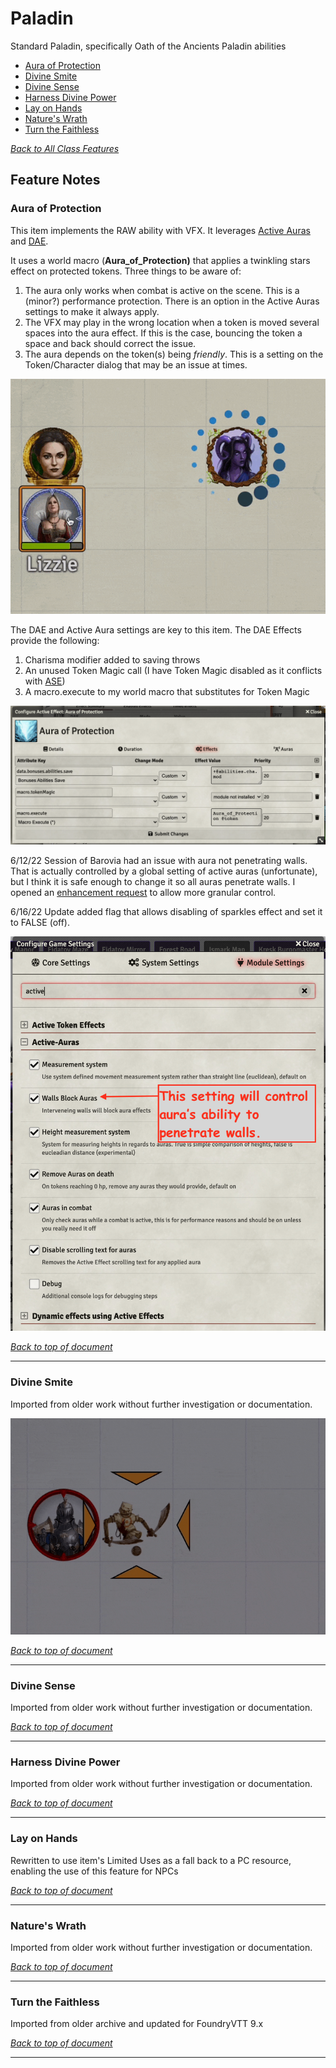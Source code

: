 # Paladin

Standard Paladin, specifically Oath of the Ancients Paladin abilities

* [Aura of Protection](#aura-of-protection)
* [Divine Smite](#divine-smite)
* [Divine Sense](#divine-sense)
* [Harness Divine Power](#harness=divine-power)
* [Lay on Hands](#lay-on-hands)
* [Nature's Wrath](#natures-wrath)
* [Turn the Faithless](#turn-the-faithless)

[*Back to All Class Features*](../README.md)

## Feature Notes

### Aura of Protection

This item implements the RAW ability with VFX. It leverages [Active Auras](https://github.com/kandashi/Active-Auras) and [DAE](https://gitlab.com/tposney/dae).

It uses a world macro (**Aura_of_Protection)** that applies a twinkling stars effect on protected tokens.  Three things to be aware of:

1. The aura only works when combat is active on the scene.  This is a (minor?) performance protection.  There is an option in the Active Auras settings to make it always apply.
2. The VFX may play in the wrong location when a token is moved several spaces into the aura effect.  If this is the case, bouncing the token a space and back should correct the issue.
3. The aura depends on the token(s) being *friendly*.  This is a setting on the Token/Character dialog that may be an issue at times.

![Aura_of_Protection.gif](Aura_of_Protection/Aura_of_Protection.gif)

The DAE and Active Aura settings are key to this item. The DAE Effects provide the following:

1. Charisma modifier added to saving throws
2. An unused Token Magic call (I have Token Magic disabled as it conflicts with [ASE](https://github.com/Vauryx/AdvancedSpellEffects))
3. A macro.execute to my world macro that substitutes for Token Magic

![Aura_of_Protection_DAE_Effects.png](Aura_of_Protection/Aura_of_Protection_DAE_Effects.png)

6/12/22 Session of Barovia had an issue with aura not penetrating walls.  That is actually controlled by a global setting of active auras (unfortunate), but I think it is safe enough to change it so all auras penetrate walls. I opened an [enhancement request](https://github.com/kandashi/Active-Auras/issues/231) to allow more granular control. 

6/16/22 Update added flag that allows disabling of sparkles effect and set it to FALSE (off).

![Active_Auras_and_Walls.png](Aura_of_Protection/Active_Auras_and_Walls.png)

[*Back to top of document*](#paladin)

---

### Divine Smite

Imported from older work without further investigation or documentation.

![Divine_Smite.gif](Divine_Smite/Divine_Smite.gif)

[*Back to top of document*](#paladin)

---

### Divine Sense

Imported from older work without further investigation or documentation.

[*Back to top of document*](#paladin)

---

### Harness Divine Power

Imported from older work without further investigation or documentation.

[*Back to top of document*](#paladin)

---

### Lay on Hands

Rewritten to use item's Limited Uses as a fall back to a PC resource, enabling the use of this feature for NPCs

[*Back to top of document*](#paladin)

---

### Nature's Wrath

Imported from older work without further investigation or documentation.

[*Back to top of document*](#paladin)

---

### Turn the Faithless

Imported from older archive and updated for FoundryVTT 9.x

[*Back to top of document*](#paladin)

---